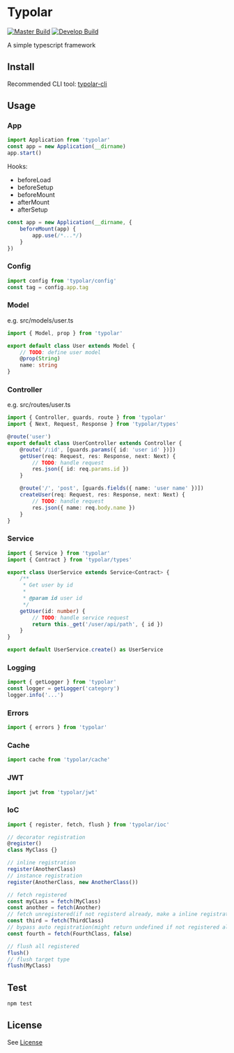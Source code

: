 # Typolar

[![Master Build][travis-master]][travis-url]
[![Develop Build][travis-develop]][travis-url]

A simple typescript framework

[travis-master]: https://img.shields.io/travis/seancheung/typolar/master.svg?label=master
[travis-develop]: https://img.shields.io/travis/seancheung/typolar/develop.svg?label=develop
[travis-url]: https://travis-ci.org/seancheung/typolar

## Install

Recommended CLI tool: [typolar-cli](https://github.com/seancheung/typolar-cli)

## Usage

### App

```typescript
import Application from 'typolar'
const app = new Application(__dirname)
app.start()
```

Hooks:

-   beforeLoad
-   beforeSetup
-   beforeMount
-   afterMount
-   afterSetup

```typescript
const app = new Application(__dirname, {
    beforeMount(app) {
        app.use(/*...*/)
    }
})
```

### Config

```typescript
import config from 'typolar/config'
const tag = config.app.tag
```

### Model

e.g. src/models/user.ts

```typescript
import { Model, prop } from 'typolar'

export default class User extends Model {
    // TODO: define user model
    @prop(String)
    name: string
}
```

### Controller

e.g. src/routes/user.ts

```typescript
import { Controller, guards, route } from 'typolar'
import { Next, Request, Response } from 'typolar/types'

@route('user')
export default class UserController extends Controller {
    @route('/:id', [guards.params({ id: 'user id' })])
    getUser(req: Request, res: Response, next: Next) {
        // TODO: handle request
        res.json({ id: req.params.id })
    }

    @route('/', 'post', [guards.fields({ name: 'user name' })])
    createUser(req: Request, res: Response, next: Next) {
        // TODO: handle request
        res.json({ name: req.body.name })
    }
}
```

### Service

```typescript
import { Service } from 'typolar'
import { Contract } from 'typolar/types'

export class UserService extends Service<Contract> {
    /**
     * Get user by id
     *
     * @param id user id
     */
    getUser(id: number) {
        // TODO: handle service request
        return this._get('/user/api/path', { id })
    }
}

export default UserService.create() as UserService
```

### Logging

```typescript
import { getLogger } from 'typolar'
const logger = getLogger('category')
logger.info('...')
```

### Errors

```typescript
import { errors } from 'typolar'
```

### Cache

```typescript
import cache from 'typolar/cache'
```

### JWT

```typescript
import jwt from 'typolar/jwt'
```

### IoC

```typescript
import { register, fetch, flush } from 'typolar/ioc'

// decorator registration
@register()
class MyClass {}

// inline registration
register(AnotherClass)
// instance registration
register(AnotherClass, new AnotherClass())

// fetch registered
const myCLass = fetch(MyClass)
const another = fetch(Another)
// fetch unregistered(if not registerd already, make a inline registration). lazy registration
const third = fetch(ThirdClass)
// bypass auto registration(might return undefined if not registered already)
const fourth = fetch(FourthClass, false)

// flush all registered
flush()
// flush target type
flush(MyClass)
```

## Test

```bash
npm test

```

## License

See [License](https://github.com/seancheung/typolar/blob/master/LICENSE)
